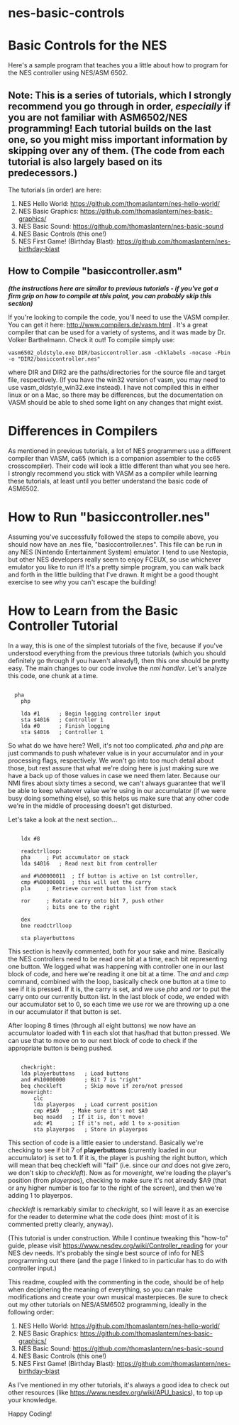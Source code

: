 # nes-basic-controls

# Basic Controls for the NES

Here's a sample program that teaches you a little about how to program for the NES controller using NES/ASM 6502.

## Note: This is a series of tutorials, which I strongly recommend you go through in order, _especially_ if you are not familiar with ASM6502/NES programming! Each tutorial builds on the last one, so you might miss important information by skipping over any of them. (The code from each tutorial is also largely based on its predecessors.)
The tutorials (in order) are here:
1) NES Hello World: https://github.com/thomaslantern/nes-hello-world/
2) NES Basic Graphics: https://github.com/thomaslantern/nes-basic-graphics/
3) NES Basic Sound: https://github.com/thomaslantern/nes-basic-sound
4) NES Basic Controls (this one!)
5) NES First Game! (Birthday Blast): https://github.com/thomaslantern/nes-birthday-blast

## How to Compile "basiccontroller.asm"
**_(the instructions here are similar to previous tutorials - if you've got a firm grip on how to compile at this point, you can probably skip this section)_**

If you're looking to compile the code, you'll need to use the VASM compiler. You can get it here: http://www.compilers.de/vasm.html . It's a great compiler that can be used for a variety of systems, and it was made by Dr. Volker Barthelmann. Check it out! To compile simply use: 
<p><code>vasm6502_oldstyle.exe DIR/basiccontroller.asm -chklabels -nocase -Fbin -o "DIR2/basiccontroller.nes"</code></p> where DIR and DIR2 are the paths/directories for the source file and target file, respectively. (If you have the win32 version of vasm, you may need to use vasm_oldstyle_win32.exe instead). I have not compiled this in either linux or on a Mac, so there may be differences, but the documentation on VASM should be able to shed some light on any changes that might exist.

<h1>Differences in Compilers</h1>
As mentioned in previous tutorials, a lot of NES programmers use a different compiler than VASM, ca65 (which is a companion assembler to the cc65 crosscompiler). Their code will look a little different than what you see here. I strongly recommend you stick with VASM as a compiler while learning these tutorials, at least until you better understand the basic code of ASM6502.

<h1>How to Run "basiccontroller.nes"</h1>
Assuming you've successfully followed the steps to compile above, you should now have an .nes file, "basiccontroller.nes". This file can be run in any NES (Nintendo Entertainment System) emulator. I tend to use Nestopia, but other NES developers really seem to enjoy FCEUX, so use whichever emulator you like to run it! It's a pretty simple program, you can walk back and forth in the little building that I've drawn. It might be a good thought exercise to see why you can't escape the building!

# How to Learn from the Basic Controller Tutorial

In a way, this is one of the simplest tutorials of the five, because if you've understood everything from the previous three tutorials (which you should definitely go through if you haven't already!), then this one should be pretty easy. The main changes to our code involve the _nmi handler_. Let's analyze this code, one chunk at a time.

<pre><code>
  pha 
	php

	lda #1		; Begin logging controller input
	sta $4016	; Controller 1
	lda #0		; Finish logging
	sta $4016	; Controller 1
</code></pre>
So what do we have here? Well, it's not too complicated. _pha_ and _php_ are just commands to push whatever value is in your accumulator and in your processing flags, respectively. We won't go into too much detail about those, but rest assure that what we're doing here is just making sure we have a back up of those values in case we need them later. Because our NMI fires about sixty times a second, we can't always guarantee that we'll be able to keep whatever value we're using in our accumulator (if we were busy doing something else), so this helps us make sure that any other code we're in the middle of processing doesn't get disturbed.

Let's take a look at the next section...
<pre><code>
	ldx #8
	
	readctrlloop:
	pha		; Put accumulator on stack
	lda $4016	; Read next bit from controller

	and #%00000011	; If button is active on 1st controller,
	cmp #%00000001	; this will set the carry
	pla		; Retrieve current button list from stack

	ror		; Rotate carry onto bit 7, push other
			; bits one to the right

	dex		
	bne readctrlloop
	
	sta playerbuttons
</code></pre>

This section is heavily commented, both for your sake and mine. Basically the NES controllers need to be read one bit at a time, each bit representing one button. We logged what was happening with controller one in our last block of code, and here we're reading it one bit at a time. The _and_ and _cmp_ command, combined with the loop, basically check one button at a time to see if it is pressed. If it is, the carry is set, and we use _pha_ and _ror_ to put the carry onto our currently button list. In the last block of code, we ended with our accumulator set to 0, so each time we use ror we are throwing up a one in our accumulator if that button is set.

After looping 8 times (through all eight buttons) we now have an accumulator loaded with **1** in each slot that has/had that button pressed. We can use that to move on to our next block of code to check if the appropriate button is being pushed.

<pre><code>
	checkright:
	lda playerbuttons	; Load buttons
	and #%10000000		; Bit 7 is "right"
	beq checkleft		; Skip move if zero/not pressed
	moveright:
		clc
		lda playerpos	; Load current position
		cmp #$A9	; Make sure it's not $A9
		beq noadd	; If it is, don't move!
		adc #1		; If it's not, add 1 to x-position
		sta playerpos	; Store in playerpos
</code></pre>

This section of code is a little easier to understand. Basically we're checking to see if bit 7 of **playerbuttons** (currently loaded in our accumulator) is set to **1**. If it is, the player is pushing the right button, which will mean that beq checkleft will "fail" (i.e. since our _and_ does not give zero, we don't skip to _checkleft_). Now as for _moveright_, we're loading the player's position (from _playerpos_), checking to make sure it's not already $A9 (that or any higher number is too far to the right of the screen), and then we're adding 1 to playerpos.

_checkleft_ is remarkably similar to _checkright_, so I will leave it as an exercise for the reader to determine what the code does (hint: most of it is commented pretty clearly, anyway).

(This tutorial is under construction. While I continue tweaking this "how-to" guide, please visit https://www.nesdev.org/wiki/Controller_reading for your NES dev needs. It's probably the single best source of info for NES programming out there (and the page I linked to in particular has to do with controller input.)

This readme, coupled with the commenting in the code, should be of help when deciphering the meaning of everything, so you can make modifications and create your own musical masterpieces. Be sure to check out my other tutorials on NES/ASM6502 programming, ideally in the following order:
1) NES Hello World: https://github.com/thomaslantern/nes-hello-world/
2) NES Basic Graphics: https://github.com/thomaslantern/nes-basic-graphics/
3) NES Basic Sound: https://github.com/thomaslantern/nes-basic-sound
4) NES Basic Controls (this one!)
5) NES First Game! (Birthday Blast): https://github.com/thomaslantern/nes-birthday-blast

As I've mentioned in my other tutorials, it's always a good idea to check out other resources (like https://www.nesdev.org/wiki/APU_basics), to top up your knowledge.

Happy Coding!
